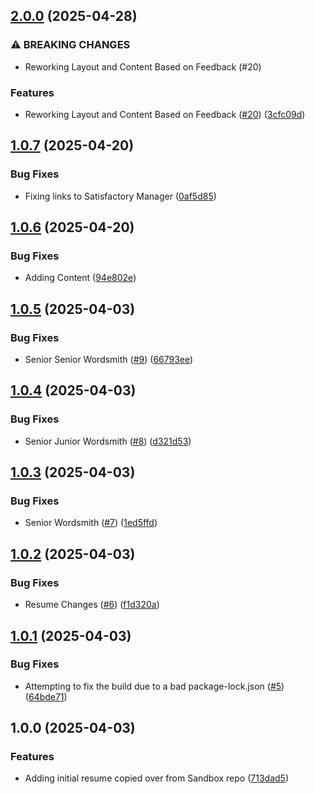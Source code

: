 ## [2.0.0](https://github.com/incutonez/jefharkay/compare/v1.0.7...v2.0.0) (2025-04-28)

### ⚠ BREAKING CHANGES

* Reworking Layout and Content Based on Feedback (#20)

### Features

* Reworking Layout and Content Based on Feedback ([#20](https://github.com/incutonez/jefharkay/issues/20)) ([3cfc09d](https://github.com/incutonez/jefharkay/commit/3cfc09d93def60f7826c5f7cdec318023665dee4))

## [1.0.7](https://github.com/incutonez/jefharkay/compare/v1.0.6...v1.0.7) (2025-04-20)

### Bug Fixes

* Fixing links to Satisfactory Manager ([0af5d85](https://github.com/incutonez/jefharkay/commit/0af5d855866cb9a3d14dc4e5280be3abf343a988))

## [1.0.6](https://github.com/incutonez/jefharkay/compare/v1.0.5...v1.0.6) (2025-04-20)

### Bug Fixes

* Adding Content ([94e802e](https://github.com/incutonez/jefharkay/commit/94e802e80934163a12c16a61ae42fdfe5cf4eb24))

## [1.0.5](https://github.com/incutonez/jefharkay/compare/v1.0.4...v1.0.5) (2025-04-03)

### Bug Fixes

* Senior Senior Wordsmith ([#9](https://github.com/incutonez/jefharkay/issues/9)) ([66793ee](https://github.com/incutonez/jefharkay/commit/66793ee8fc8b6042cb50ca4eb49da25055a26628))

## [1.0.4](https://github.com/incutonez/jefharkay/compare/v1.0.3...v1.0.4) (2025-04-03)

### Bug Fixes

* Senior Junior Wordsmith ([#8](https://github.com/incutonez/jefharkay/issues/8)) ([d321d53](https://github.com/incutonez/jefharkay/commit/d321d533f9e34ff677d57cc04fa00e724156d3c6))

## [1.0.3](https://github.com/incutonez/jefharkay/compare/v1.0.2...v1.0.3) (2025-04-03)

### Bug Fixes

* Senior Wordsmith ([#7](https://github.com/incutonez/jefharkay/issues/7)) ([1ed5ffd](https://github.com/incutonez/jefharkay/commit/1ed5ffd2abbc3a62f90e47ab64d4c2d5362f7d86))

## [1.0.2](https://github.com/incutonez/jefharkay/compare/v1.0.1...v1.0.2) (2025-04-03)

### Bug Fixes

* Resume Changes ([#6](https://github.com/incutonez/jefharkay/issues/6)) ([f1d320a](https://github.com/incutonez/jefharkay/commit/f1d320ac90b39b1e9ede3d617f92e7fa3bb5f75e))

## [1.0.1](https://github.com/incutonez/jefharkay/compare/v1.0.0...v1.0.1) (2025-04-03)

### Bug Fixes

* Attempting to fix the build due to a bad package-lock.json ([#5](https://github.com/incutonez/jefharkay/issues/5)) ([64bde71](https://github.com/incutonez/jefharkay/commit/64bde7152b12e5fac595274a05d6d77c3397d2d4))

## 1.0.0 (2025-04-03)

### Features

* Adding initial resume copied over from Sandbox repo ([713dad5](https://github.com/incutonez/jefharkay/commit/713dad55cdf86cded5ce58e574403f9a2c871855))
